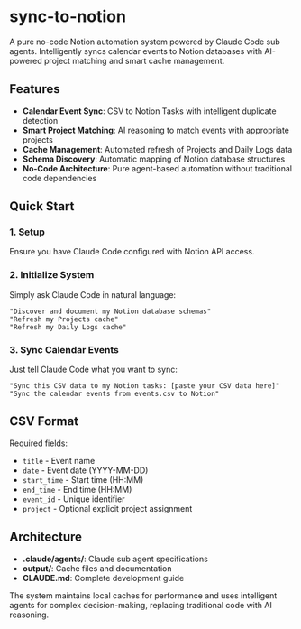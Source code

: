# sync-to-notion

A pure no-code Notion automation system powered by Claude Code sub agents. Intelligently syncs calendar events to Notion databases with AI-powered project matching and smart cache management.

## Features

- **Calendar Event Sync**: CSV to Notion Tasks with intelligent duplicate detection
- **Smart Project Matching**: AI reasoning to match events with appropriate projects
- **Cache Management**: Automated refresh of Projects and Daily Logs data
- **Schema Discovery**: Automatic mapping of Notion database structures
- **No-Code Architecture**: Pure agent-based automation without traditional code dependencies

## Quick Start

### 1. Setup
Ensure you have Claude Code configured with Notion API access.

### 2. Initialize System
Simply ask Claude Code in natural language:
```
"Discover and document my Notion database schemas"
"Refresh my Projects cache"
"Refresh my Daily Logs cache"
```

### 3. Sync Calendar Events
Just tell Claude Code what you want to sync:
```
"Sync this CSV data to my Notion tasks: [paste your CSV data here]"
"Sync the calendar events from events.csv to Notion"
```

## CSV Format

Required fields:
- `title` - Event name
- `date` - Event date (YYYY-MM-DD)
- `start_time` - Start time (HH:MM)
- `end_time` - End time (HH:MM)
- `event_id` - Unique identifier
- `project` - Optional explicit project assignment

## Architecture

- **.claude/agents/**: Claude sub agent specifications
- **output/**: Cache files and documentation
- **CLAUDE.md**: Complete development guide

The system maintains local caches for performance and uses intelligent agents for complex decision-making, replacing traditional code with AI reasoning.

